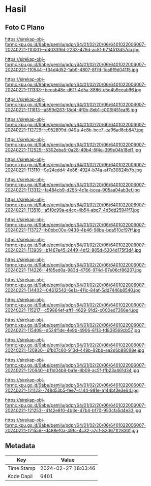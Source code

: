 # Hasil

## Foto C Plano

https://sirekap-obj-formc.kpu.go.id/9abe/pemilu/pdpr/64/01/02/20/06/6401022006007-20240221-110001--d4033f6d-2233-479d-ac5f-6714513d57da.jpg

https://sirekap-obj-formc.kpu.go.id/9abe/pemilu/pdpr/64/01/02/20/06/6401022006007-20240221-110544--f34d4d52-1ab9-4807-8f7d-1ca8f9d04115.jpg

https://sirekap-obj-formc.kpu.go.id/9abe/pemilu/pdpr/64/01/02/20/06/6401022006007-20240221-111333--beeab48e-d61f-4d5a-8866-c5e4b9eeab96.jpg

https://sirekap-obj-formc.kpu.go.id/9abe/pemilu/pdpr/64/01/02/20/06/6401022006007-20240221-111613--a559d283-18d4-4f0b-8eb1-c006f451eaf6.jpg

https://sirekap-obj-formc.kpu.go.id/9abe/pemilu/pdpr/64/01/02/20/06/6401022006007-20240221-112729--e952899d-049a-4e8b-bce7-ea96ad8cb847.jpg

https://sirekap-obj-formc.kpu.go.id/9abe/pemilu/pdpr/64/01/02/20/06/6401022006007-20240221-112529--5302eba5-0a28-49b4-8f4e-399e04b18ef1.jpg

https://sirekap-obj-formc.kpu.go.id/9abe/pemilu/pdpr/64/01/02/20/06/6401022006007-20240221-113110--9e24edd4-4e86-4924-b74a-af7e30824b7b.jpg

https://sirekap-obj-formc.kpu.go.id/9abe/pemilu/pdpr/64/01/02/20/06/6401022006007-20240221-113312--fa484cb9-d255-4c1e-bcea-905aa04ab3ef.jpg

https://sirekap-obj-formc.kpu.go.id/9abe/pemilu/pdpr/64/01/02/20/06/6401022006007-20240221-113518--a5f0c99a-e4cc-4b54-abc7-4d5dd25941f7.jpg

https://sirekap-obj-formc.kpu.go.id/9abe/pemilu/pdpr/64/01/02/20/06/6401022006007-20240221-113727--b0bbc00e-9438-4b46-98be-bda510cf97ff.jpg

https://sirekap-obj-formc.kpu.go.id/9abe/pemilu/pdpr/64/01/02/20/06/6401022006007-20240221-113939--b1467e45-2449-4df2-985d-5304d175f3d4.jpg

https://sirekap-obj-formc.kpu.go.id/9abe/pemilu/pdpr/64/01/02/20/06/6401022006007-20240221-114226--4f85ed0a-983d-4766-974d-97e06cf86207.jpg

https://sirekap-obj-formc.kpu.go.id/9abe/pemilu/pdpr/64/01/02/20/06/6401022006007-20240221-114402--04612542-6e1a-411c-84af-5dd7446b8540.jpg

https://sirekap-obj-formc.kpu.go.id/9abe/pemilu/pdpr/64/01/02/20/06/6401022006007-20240221-115217--c59864ef-aff1-4629-91d2-c000ed7366e4.jpg

https://sirekap-obj-formc.kpu.go.id/9abe/pemilu/pdpr/64/01/02/20/06/6401022006007-20240221-115408--d524f1de-4e9b-4906-8113-fd838569cb57.jpg

https://sirekap-obj-formc.kpu.go.id/9abe/pemilu/pdpr/64/01/02/20/06/6401022006007-20240221-120930--6fb07c60-913d-449b-82bb-aa2d6b88098e.jpg

https://sirekap-obj-formc.kpu.go.id/9abe/pemilu/pdpr/64/01/02/20/06/6401022006007-20240221-120640--b11d04b8-ba1e-4b09-ac5f-ffb23a461d34.jpg

https://sirekap-obj-formc.kpu.go.id/9abe/pemilu/pdpr/64/01/02/20/06/6401022006007-20240221-121123--748d53b5-fee7-4144-981e-a144bf3e3e64.jpg

https://sirekap-obj-formc.kpu.go.id/9abe/pemilu/pdpr/64/01/02/20/06/6401022006007-20240221-121253--4142e810-4b3e-47b4-bf70-953cfa5d4e33.jpg

https://sirekap-obj-formc.kpu.go.id/9abe/pemilu/pdpr/64/01/02/20/06/6401022006007-20240221-121556--d488ef0a-49fc-4c32-a2cf-82d671f2830f.jpg


## Metadata

| Key        | Value               |
| ---------- | ------------------- |
| Time Stamp | 2024-02-27 18:03:46 |
| Kode Dapil | 6401                |



